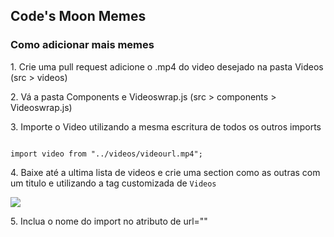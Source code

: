 ## Code's Moon Memes
### Como adicionar mais memes

<p>1. Crie uma pull request adicione o .mp4 do video desejado na pasta Videos (src > videos)</p>
<p>2. Vá a pasta Components e Videoswrap.js (src > components > Videoswrap.js) </p>
<p>3. Importe o Video utilizando a mesma escritura de todos os outros imports</p>
<code>
import video from "../videos/videourl.mp4";
</code>
<p>4. Baixe até a ultima lista de videos e crie uma section como as outras com um titulo e utilizando a tag customizada de <code>Videos</code> </p>
<img src="https://cdn.discordapp.com/attachments/823252024472764467/872552110728835112/unknown.png" />
<p>5. Inclua o nome do import no atributo de url="" </p>
